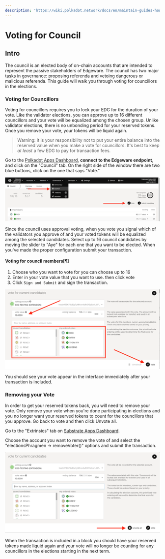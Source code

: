 ```yaml
---
description: 'https://wiki.polkadot.network/docs/en/maintain-guides-how-to-vote-councillor'
---
```


# Voting for Council

## Intro <a id="__docusaurus"></a>

The council is an elected body of on-chain accounts that are intended to represent the passive stakeholders of Edgeware. The council has two major tasks in governance: proposing referenda and vetoing dangerous or malicious referenda. This guide will walk you through voting for councillors in the elections.

### Voting for Councillors

Voting for councillors requires you to lock your EDG for the duration of your vote. Like the validator elections, you can approve up to 16 different councillors and your vote will be equalized among the chosen group. Unlike validator elections, there is no unbonding period for your reserved tokens. Once you remove your vote, your tokens will be liquid again.

> Warning: It is your responsibility not to put your entire balance into the reserved value when you make a vote for councillors. It's best to keep _at least_ a few EDG to pay for transaction fees.

Go to the [Polkadot Apps Dashboard](https://polkadot.js.org/apps), **connect to the Edgeware endpoint**, and click on the "Council" tab. On the right side of the window there are two blue buttons, click on the one that says "Vote."

![](./assets/vote.png)

Since the council uses approval voting, when you vote you signal which of the validators you approve of and your voted tokens will be equalized among the selected candidates. Select up to 16 council candidates by moving the slider to "Aye" for each one that you want to be elected. When you've made the proper configuration submit your transaction.

#### Voting for council members[¶]

1. Choose who you want to vote for you can choose up to 16 
2. Enter in your vote value that you want to use. then click vote
3. Click `Sign and Submit` and sign the transaction.

![](./assets/councile-vote.png)

You should see your vote appear in the interface immediately after your transaction is included.

### Removing your Vote

In order to get your reserved tokens back, you will need to remove your vote. Only remove your vote when you're done participating in elections and you no longer want your reserved tokens to count for the councillors that you approve. Go back to vote and then click Unvote all.

Go to the "Extrinsics" tab on [Substrate Apps Dashboard](https://polkadot.js.org/apps).

Choose the account you want to remove the vote of and select the "electionsPhragmen -&gt; removeVoter\(\)" options and submit the transaction.

![](./assets/Unvote.png)

When the transaction is included in a block you should have your reserved tokens made liquid again and your vote will no longer be counting for any councillors in the elections starting in the next term.

